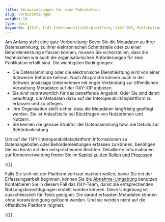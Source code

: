 ```yaml
---
title: Voraussetzungen für eine Publikation
slug: voraussetzungen
weight: 10
type: docs
keywords: [I14Y, I14Y-Interoperbilitätsplattform, I14Y-IOP, Publikation, Metadaten, Erfassen, Erfassung, Voraussetzungen, Prämisse]
---
```


Am Anfang steht eine gute Vorbereitung: Bevor Sie die Metadaten zu ihrer Datensammlung, zu ihrer elektronischen Schnittstelle oder zu einer Behördenleistung erfassen können, müssen Sie sicherstellen, dass die technischen wie auch die organisatorischen Anforderungen für eine Publikation erfüllt sind. Die wichtigsten Bedingungen: 

- Die Datensammlung oder die elektronische Dienstleistung wird von einer Schweizer Behörde betreut. Nach Absprache können auch in der Schweiz ansässige Unternehmen mit enger Verbindung zur öffentlichen Verwaltung Metadaten auf der I14Y-IOP anbieten.
- Sie sind verantwortlich für das betreffende Angebot. Oder Sie sind damit beauftragt, die Metadaten dazu auf der Interoperabilitätsplattform zu erfassen und zu pflegen. 
- Ihre Organisation stellt sicher, dass die Metadaten langfristig gepflegt werden. Sie ist Anlaufstelle bei Rückfragen von Nutzerinnen und Nutzern.
- Sie kennen die genaue Struktur der Datensammlung bzw. die Details zur Behördenleistung. 

Um auf der I14Y-Interoperabilitätsplattform Informationen zu Datenangeboten oder Behördenleistungen erfassen zu können, benötigen Sie ein Konto mit den entsprechenden Rechten. Detaillierte Informationen zur Kontenverwaltung finden Sie im [Kapitel zu den Rollen und Prozessen](/handbook/de/gouvernanz/kontenverwaltung). 

{{<alert title="Seperate Plattform für Tests" color="success">}}

Falls Sie sich mit der Plattform vertraut machen wollen, bevor Sie mit der Erfassungsarbeit beginnen, können Sie die [Abnahme-Umgebung](https://input.i14y-a.admin.ch/) benutzen. Kontaktieren Sie in diesem Fall das I14Y-Team, damit die entsprechenden Nutzungsberechtigungen erstellt werden können. Diese Umgebung ist ausschliesslich für Tests geeignet. Die darauf erfassten Metadaten können ohne Vorankündigung gelöscht werden. Und sie werden nicht auf die öffentliche Plattform migriert.

{{</alert>}}